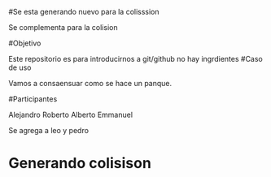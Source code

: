 
#Se esta generando nuevo para la colisssion

Se complementa
para la colision

#Objetivo

Este repositorio es para introducirnos a git/github
no hay ingrdientes
#Caso de uso

Vamos a consaensuar como se hace un panque.

#Participantes

Alejandro
Roberto
Alberto
Emmanuel

Se agrega a leo y pedro
 # Generando colisison


